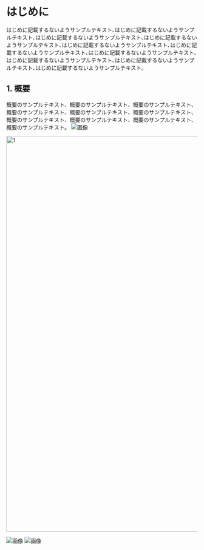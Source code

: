 # はじめに

はじめに記載するないようサンプルテキスト､はじめに記載するないようサンプルテキスト､はじめに記載するないようサンプルテキスト､はじめに記載するないようサンプルテキスト､はじめに記載するないようサンプルテキスト､はじめに記載するないようサンプルテキスト､はじめに記載するないようサンプルテキスト､はじめに記載するないようサンプルテキスト､はじめに記載するないようサンプルテキスト､はじめに記載するないようサンプルテキスト｡

## 1. 概要

概要のサンプルテキスト、概要のサンプルテキスト、概要のサンプルテキスト、概要のサンプルテキスト、概要のサンプルテキスト、概要のサンプルテキスト、概要のサンプルテキスト、概要のサンプルテキスト、概要のサンプルテキスト、概要のサンプルテキスト。
![画像](https://user-images.githubusercontent.com/32214011/219856432-b5667179-f2aa-49bf-889b-386c8d1d5d0e.png)


<img width="1042" alt="1" src="https://user-images.githubusercontent.com/32214011/219856378-92ac74f7-b5bf-4b70-be72-44f9cae54078.png">


![画像](<img width="1042" alt="1" src="https://user-images.githubusercontent.com/32214011/219856165-e6b4c9bb-a230-43b7-918d-acfa6d1963a6.png">)
![画像](<img width="720" alt="2" src="https://user-images.githubusercontent.com/32214011/219856173-8a771ea9-938c-461b-8a7c-539c0d6f7199.png">)
